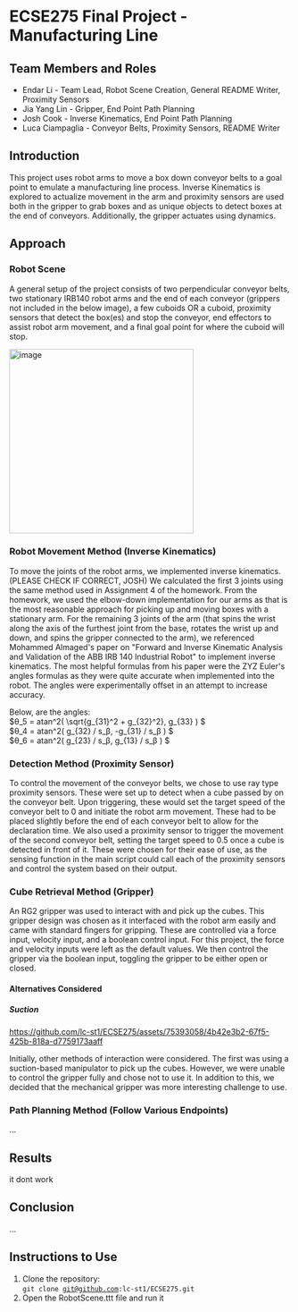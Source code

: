 # ECSE275 Final Project - Manufacturing Line

## Team Members and Roles
* Endar Li - Team Lead, Robot Scene Creation, General README Writer, Proximity Sensors
* Jia Yang Lin - Gripper, End Point Path Planning
* Josh Cook - Inverse Kinematics, End Point Path Planning
* Luca Ciampaglia - Conveyor Belts, Proximity Sensors, README Writer

## Introduction
This project uses robot arms to move a box down conveyor belts to a goal point to emulate a manufacturing line process. Inverse Kinematics is explored to actualize movement in the arm and proximity sensors are used both in the gripper to grab boxes and as unique objects to detect boxes at the end of conveyors. Additionally, the gripper actuates using dynamics.

## Approach
### Robot Scene
A general setup of the project consists of two perpendicular conveyor belts, two stationary IRB140 robot arms and the end of each conveyor (grippers not included in the below image), a few cuboids OR a cuboid, proximity sensors that detect the box(es) and stop the conveyor, end effectors to assist robot arm movement, and a final goal point for where the cuboid will stop.

<img width="330" alt="image" src="https://github.com/lc-st1/ECSE275/assets/53535721/350cc390-2faf-433f-a3bd-a08c3afcda8d">

### Robot Movement Method (Inverse Kinematics)
To move the joints of the robot arms, we implemented inverse kinematics. (PLEASE CHECK IF CORRECT, JOSH) We calculated the first 3 joints using the same method used in Assignment 4 of the homework. From the homework, we used the elbow-down implementation for our arms as that is the most reasonable approach for picking up and moving boxes with a stationary arm. For the remaining 3 joints of the arm (that spins the wrist along the axis of the furthest joint from the base, rotates the wrist up and down, and spins the gripper connected to the arm), we referenced Mohammed Almaged's paper on "Forward and Inverse Kinematic Analysis and Validation of the ABB IRB 140 Industrial Robot" to implement inverse kinematics. The most helpful formulas from his paper were the ZYZ Euler's angles formulas as they were quite accurate when implemented into the robot. The angles were experimentally offset in an attempt to increase accuracy.

Below, are the angles:  
$θ_5 = atan^2( \sqrt{g_{31}^2 + g_{32}^2}, g_{33} ) $  
$θ_4 = atan^2( g_{32} / s_β, -g_{31} / s_β ) $  
$θ_6 = atan^2( g_{23} / s_β, g_{13} / s_β ) $  

### Detection Method (Proximity Sensor)
To control the movement of the conveyor belts, we chose to use ray type proximity sensors. These were set up to detect when a cube passed by on the conveyor belt. Upon triggering, these would set the target speed of the conveyor belt to 0 and initiate the robot arm movement. These had to be placed slightly before the end of each conveyor belt to allow for the declaration time. We also used a proximity sensor to trigger the movement of the second conveyor belt, setting the target speed to 0.5 once a cube is detected in front of it. These were chosen for their ease of use, as the sensing function in the main script could call each of the proximity sensors and control the system based on their output.

### Cube Retrieval Method (Gripper)
An RG2 gripper was used to interact with and pick up the cubes. This gripper design was chosen as it interfaced with the robot arm easily and came with standard fingers for gripping. These are controlled via a force input, velocity input, and a boolean control input. For this project, the force and velocity inputs were left as the default values. We then control the gripper via the boolean input, toggling the gripper to be either open or closed.

#### Alternatives Considered
##### Suction
https://github.com/lc-st1/ECSE275/assets/75393058/4b42e3b2-67f5-425b-818a-d7759173aaff

Initially, other methods of interaction were considered. The first was using a suction-based manipulator to pick up the cubes. However, we were unable to control the gripper fully and chose not to use it. In addition to this, we decided that the mechanical gripper was more interesting challenge to use.
 


### Path Planning Method (Follow Various Endpoints)
...

## Results
it dont work

## Conclusion
...

## Instructions to Use
1. Clone the repository: <br>
  <code>git clone git@github.com:lc-st1/ECSE275.git</code>
2. Open the RobotScene.ttt file and run it
